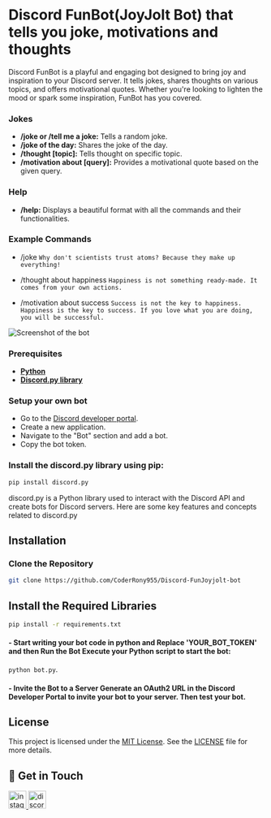 # Discord FunBot(JoyJolt Bot) that tells you joke, motivations and thoughts

Discord FunBot is a playful and engaging bot designed to bring joy and inspiration to your Discord server. It tells jokes, shares thoughts on various topics, and offers motivational quotes. Whether you're looking to lighten the mood or spark some inspiration, FunBot has you covered.

### Jokes
- **/joke or /tell me a joke:** Tells a random joke.
- **/joke of the day:** Shares the joke of the day.
- **/thought [topic]:** Tells thought on specific topic.
- **/motivation about [query]:** Provides a motivational quote based on the given query.
### Help
- **/help:** Displays a beautiful format with all the commands and their functionalities.

### Example Commands
- /joke
```Why don't scientists trust atoms? Because they make up everything!```

- /thought about happiness
```Happiness is not something ready-made. It comes from your own actions.```

- /motivation about success
```Success is not the key to happiness. Happiness is the key to success. If you love what you are doing, you will be successful.```

![Screenshot of the bot](https://github.com/CoderRony955/Discord-FunJoyjolt-bot/blob/master/screenshot-bot.png)

### Prerequisites
- **[Python](https://www.python.org/)**
- **[Discord.py library](https://discordpy.readthedocs.io/en/stable/)**

### Setup your own bot
- Go to the [Discord developer portal](https://discord.com/developers/docs/intro).
- Create a new application.
- Navigate to the "Bot" section and add a bot.
- Copy the bot token.
  
### Install the discord.py library using pip:
``` sh
pip install discord.py
```
discord.py is a Python library used to interact with the Discord API and create bots for Discord servers. Here are some key features and concepts related to discord.py


## Installation
### Clone the Repository
``` sh
git clone https://github.com/CoderRony955/Discord-FunJoyjolt-bot
```
## Install the Required Libraries
``` sh
pip install -r requirements.txt
```

#### - Start writing your bot code in python and Replace 'YOUR_BOT_TOKEN' and then Run the Bot Execute your Python script to start the bot:
``` python bot.py ```.
#### - Invite the Bot to a Server Generate an OAuth2 URL in the Discord Developer Portal to invite your bot to your server. Then test your bot.

## License

This project is licensed under the [MIT License](https://opensource.org/licenses/MIT). See the [LICENSE](https://github.com/CoderRony955/Discord-FunJoyjolt-bot/blob/master/LICENSE) file for more details.




## 📲 Get in Touch

<a href="https://www.instagram.com/__raunakk__/" target="_blank">
    <img src="https://img.shields.io/static/v1?message=Instagram&logo=instagram&label=&color=E4405F&logoColor=white&labelColor=&style=for-the-badge" height="35" alt="instagram logo"  />
  </a>
<a href="https://discord.gg/SK9k6mdzvP" target="_blank">
    <img src="https://img.shields.io/static/v1?message=Discord&logo=discord&label=&color=7289DA&logoColor=white&labelColor=&style=for-the-badge" height="35" alt="discord logo"  />
  </a>


